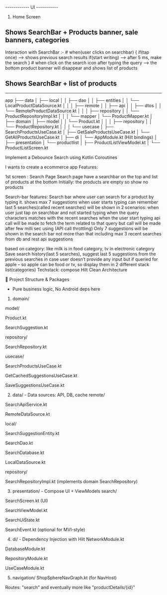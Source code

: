 

------------ UI -----------
1. Home Screen

## Shows SearchBar + Products banner, sale banners, categories

 Interaction with SearchBar :-
    # when(user clicks on searchbar) {
        if(tap once) --> shows previous search results
        if(start writing) --> after 5 ms, make the search
    }
    # when click on the search icon after typing the query --> the bottom product banner will disappear and shows 
        list of products

## Shows SearchBar + list of products

------------------------------

app
├── data
│   ├── local
│   │   ├── dao
│   │   ├── entities
│   │   └── LocalProductDataSource.kt
│   │
│   ├── remote
│   │   ├── api
│   │   ├── dtos
│   │   └── RemoteProductDataSource.kt
│   │
│   ├── repository
│   │   └── ProductRepositoryImpl.kt
│   │
│   └── mapper
│       └── ProductMapper.kt
│
├── domain
│   ├── model
│   │   └── Product.kt
│   │
│   ├── repository
│   │   └── ProductRepository.kt
│   │
│   └── usecase
│       ├── SearchProductsUseCase.kt
│       ├── GetSaleProductsUseCase.kt
│       └── GetAllProductsUseCase.kt
│
├── di
│   └── AppModule.kt (Hilt bindings)
│
├── presentation
│   └── productlist
│       ├── ProductListViewModel.kt
│       └── ProductListScreen.kt



Implement a Debounce Search using Kotlin Coroutines

I wants to create a ecommerce app
Features:

1st screen : Search Page
Search page have a searchbar on the top and list of products at the bottom
Initially:
the products are empty so show no products



Search-bar features:
Search bar where user can search for a product by typing it.
shows max 7 suggestions when user starts typing
can remember last 5 searches(called recent searches) will be shown in 2 scenarios:
when user just tap on searchbar and not started typing
when the query characters matches with the recent searches
when the user start typing api call will be made to fetch the term related to that query
but call will be made after few milli sec using (API call throttling)
Only 7 suggestions will be shown in the search bar not more than that including max 3 recent searches from db and rest api suggestions


based on category: like milk is in food category, tv in electronic category
Save search history(last 5 searches), suggest last 5 suggestions from the previous searches in case user doesn’t provide any input
but if queried for apple – so apple can be food or tv, so display them in 2 different stack list(categories)
Techstack:
compose
Hilt
Clean Architecture



📁 Project Structure & Packages

- Pure business logic, No Android deps here
1. domain/ 

model/

Product.kt

SearchSuggestion.kt

repository/

SearchRepository.kt

usecase/

SearchProductsUseCase.kt

GetCachedSuggestionsUseCase.kt

SaveSuggestionsUseCase.kt

2. data/ - Data sources: API, DB, cache
   remote/

SearchApiService.kt

RemoteDataSource.kt

local/

SearchSuggestionEntity.kt

SearchDao.kt

SearchDatabase.kt

LocalDataSource.kt

repository/

SearchRepositoryImpl.kt (implements domain SearchRepository)

3. presentation/ - Compose UI + ViewModels
   search/

SearchScreen.kt (UI)

SearchViewModel.kt

SearchUiState.kt

SearchEvent.kt (optional for MVI-style)

4. di/ - Dependency Injection with Hilt
   NetworkModule.kt

DatabaseModule.kt

RepositoryModule.kt

UseCaseModule.kt

5. navigation/
   ShopSphereNavGraph.kt (for NavHost)

Routes: "search" and eventually more like "productDetails/{id}"


